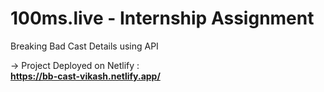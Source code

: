 # 100ms.live - Internship Assignment
Breaking Bad Cast Details using API


-> Project Deployed on Netlify :
<br/>
<b>https://bb-cast-vikash.netlify.app/</b>
